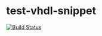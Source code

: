 # test-vhdl-snippet 

[![Build Status](https://travis-ci.com/lukipedio/test-vhdl-snippet.svg?branch=main)](https://travis-ci.com/lukipedio/test-vhdl-snippet)
